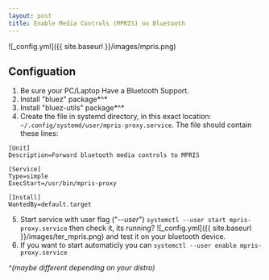 ```yaml
---
layout: post
title: Enable Media Controls (MPRIS) on Bluetooth
---
```


![_config.yml]({{ site.baseurl }}/images/mpris.png)

## Configuation
1. Be sure your PC/Laptop Have a Bluetooth Support.
2. Install "bluez" package*^*
3. Install "bluez-utils" package*^*
4. Create the file in systemd directory, in this exact location: `~/.config/systemd/user/mpris-proxy.service`.
    The file should contain these lines:
    
```
[Unit]
Description=Forward bluetooth media controls to MPRIS

[Service]
Type=simple
ExecStart=/usr/bin/mpris-proxy

[Install]
WantedBy=default.target
```

5. Start service with user flag ("*--user*")
`systemctl --user start mpris-proxy.service`
then check it, its running?
![_config.yml]({{ site.baseurl }}/images/ter_mpris.png)
and test it on your bluetooth device.
6. If you want to start automaticly you can 
`systemctl --user enable mpris-proxy.service`

 *^(maybe different depending on your distro)*
